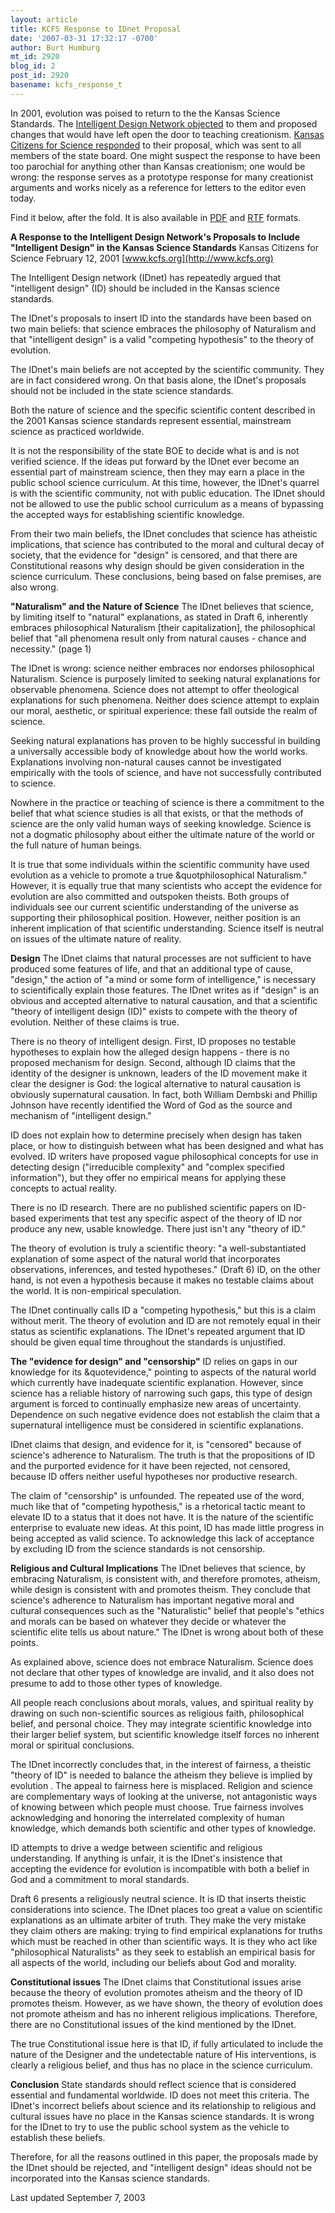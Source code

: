 ```yaml
---
layout: article
title: KCFS Response to IDnet Proposal
date: '2007-03-31 17:32:17 -0700'
author: Burt Humburg
mt_id: 2920
blog_id: 2
post_id: 2920
basename: kcfs_response_t
---
```

In 2001, evolution was poised to return to the the Kansas Science Standards. The [Intelligent Design Network objected](http://www.intelligentdesignnetwork.org/6thdraftrevisions.htm) to them and proposed changes that would have left open the door to teaching creationism. [Kansas Citizens for Science responded](http://www.kcfs.org/KsSciSt1999-2001/Fliers_articles/KCFS_Response_v5.html) to their proposal, which was sent to all members of the state board. One might suspect the response to have been too parochial for anything other than Kansas creationism; one would be wrong: the response serves as a prototype response for many creationist arguments and works nicely as a reference for letters to the editor even today.

Find it below, after the fold. It is also available in [PDF](http://www.pandasthumb.org/archives/images/kcfs-response-idnet-proposal_12feb2001.pdf) and [RTF](http://www.pandasthumb.org/archives/images/kcfs-response-idnet-proposal_12feb2001.rtf) formats.

**A Response to the Intelligent Design Network's Proposals to Include "Intelligent Design" in the Kansas Science Standards**
Kansas Citizens for Science February 12, 2001 
[www.kcfs.org](http://www.kcfs.org)

The Intelligent Design network (IDnet) has repeatedly argued that "intelligent design" (ID) should be included in the Kansas science standards. 

The IDnet's proposals to insert ID into the standards have been based on two main beliefs: that science embraces the philosophy of Naturalism and that "intelligent design" is a valid "competing hypothesis" to the theory of evolution. 

The IDnet's main beliefs are not accepted by the scientific community. They are in fact considered wrong. On that basis alone, the IDnet's proposals should not be included in the state science standards. 

Both the nature of science and the specific scientific content described in the 2001 Kansas science standards represent essential, mainstream science as practiced worldwide. 

It is not the responsibility of the state BOE to decide what is and is not verified science. If the ideas put forward by the IDnet ever become an essential part of mainstream science, then they may earn a place in the public school science curriculum. At this time, however, the IDnet's quarrel is with the scientific community, not with public education. The IDnet should not be allowed to use the public school curriculum as a means of bypassing the accepted ways for establishing scientific knowledge. 

From their two main beliefs, the IDnet concludes that science has atheistic implications, that science has contributed to the moral and cultural decay of society, that the evidence for "design" is censored, and that there are Constitutional reasons why design should be given consideration in the science curriculum. These conclusions, being based on false premises, are also wrong. 

**"Naturalism" and the Nature of Science**
The IDnet believes that science, by limiting itself to "natural" explanations, as stated in Draft 6, inherently embraces philosophical Naturalism \[their capitalization\], the philosophical belief that "all phenomena result only from natural causes - chance and necessity." (page 1) 

The IDnet is wrong: science neither embraces nor endorses philosophical Naturalism. Science is purposely limited to seeking natural explanations for observable phenomena. Science does not attempt to offer theological explanations for such phenomena. Neither does science attempt to explain our moral, aesthetic, or spiritual experience: these fall outside the realm of science. 

Seeking natural explanations has proven to be highly successful in building a universally accessible body of knowledge about how the world works. Explanations involving non-natural causes cannot be investigated empirically with the tools of science, and have not successfully contributed to science. 

Nowhere in the practice or teaching of science is there a commitment to the belief that what science studies is all that exists, or that the methods of science are the only valid human ways of seeking knowledge. Science is not a dogmatic philosophy about either the ultimate nature of the world or the full nature of human beings. 

It is true that some individuals within the scientific community have used evolution as a vehicle to promote a true &quotphilosophical Naturalism." However, it is equally true that many scientists who accept the evidence for evolution are also committed and outspoken theists. Both groups of individuals see our current scientific understanding of the universe as supporting their philosophical position. However, neither position is an inherent implication of that scientific understanding. Science itself is neutral on issues of the ultimate nature of reality. 

**Design**
The IDnet claims that natural processes are not sufficient to have produced some features of life, and that an additional type of cause, "design," the action of "a mind or some form of intelligence," is necessary to scientifically explain those features. The IDnet writes as if "design" is an obvious and accepted alternative to natural causation, and that a scientific "theory of intelligent design (ID)" exists to compete with the theory of evolution. Neither of these claims is true. 

There is no theory of intelligent design. First, ID proposes no testable hypotheses to explain how the alleged design happens - there is no proposed mechanism for design. Second, although ID claims that the identity of the designer is unknown, leaders of the ID movement make it clear the designer is God: the logical alternative to natural causation is obviously supernatural causation. In fact, both William Dembski and Phillip Johnson have recently identified the Word of God as the source and mechanism of "intelligent design." 

ID does not explain how to determine precisely when design has taken place, or how to distinguish between what has been designed and what has evolved. ID writers have proposed vague philosophical concepts for use in detecting design ("irreducible complexity" and "complex specified information"), but they offer no empirical means for applying these concepts to actual reality. 

There is no ID research. There are no published scientific papers on ID-based experiments that test any specific aspect of the theory of ID nor produce any new, usable knowledge. There just isn't any "theory of ID." 

The theory of evolution is truly a scientific theory: "a well-substantiated explanation of some aspect of the natural world that incorporates observations, inferences, and tested hypotheses." (Draft 6) ID, on the other hand, is not even a hypothesis because it makes no testable claims about the world. It is non-empirical speculation. 

The IDnet continually calls ID a "competing hypothesis," but this is a claim without merit. The theory of evolution and ID are not remotely equal in their status as scientific explanations. The IDnet's repeated argument that ID should be given equal time throughout the standards is unjustified. 

**The "evidence for design" and "censorship"**
ID relies on gaps in our knowledge for its &quotevidence," pointing to aspects of the natural world which currently have inadequate scientific explanation. However, since science has a reliable history of narrowing such gaps, this type of design argument is forced to continually emphasize new areas of uncertainty. Dependence on such negative evidence does not establish the claim that a supernatural intelligence must be considered in scientific explanations. 

IDnet claims that design, and evidence for it, is "censored" because of science's adherence to Naturalism. The truth is that the propositions of ID and the purported evidence for it have been rejected, not censored, because ID offers neither useful hypotheses nor productive research. 

The claim of "censorship" is unfounded. The repeated use of the word, much like that of "competing hypothesis," is a rhetorical tactic meant to elevate ID to a status that it does not have. It is the nature of the scientific enterprise to evaluate new ideas. At this point, ID has made little progress in being accepted as valid science. To acknowledge this lack of acceptance by excluding ID from the science standards is not censorship. 

**Religious and Cultural Implications**
The IDnet believes that science, by embracing Naturalism, is consistent with, and therefore promotes, atheism, while design is consistent with and promotes theism. They conclude that science's adherence to Naturalism has important negative moral and cultural consequences such as the "Naturalistic" belief that people's "ethics and morals can be based on whatever they decide or whatever the scientific elite tells us about nature." The IDnet is wrong about both of these points. 

As explained above, science does not embrace Naturalism. Science does not declare that other types of knowledge are invalid, and it also does not presume to add to those other types of knowledge. 

All people reach conclusions about morals, values, and spiritual reality by drawing on such non-scientific sources as religious faith, philosophical belief, and personal choice. They may integrate scientific knowledge into their larger belief system, but scientific knowledge itself forces no inherent moral or spiritual conclusions. 

The IDnet incorrectly concludes that, in the interest of fairness, a theistic "theory of ID" is needed to balance the atheism they believe is implied by evolution . The appeal to fairness here is misplaced. Religion and science are complementary ways of looking at the universe, not antagonistic ways of knowing between which people must choose. True fairness involves acknowledging and honoring the interrelated complexity of human knowledge, which demands both scientific and other types of knowledge. 

ID attempts to drive a wedge between scientific and religious understanding. If anything is unfair, it is the IDnet's insistence that accepting the evidence for evolution is incompatible with both a belief in God and a commitment to moral standards. 

Draft 6 presents a religiously neutral science. It is ID that inserts theistic considerations into science. The IDnet places too great a value on scientific explanations as an ultimate arbiter of truth. They make the very mistake they claim others are making: trying to find empirical explanations for truths which must be reached in other than scientific ways. It is they who act like "philosophical Naturalists" as they seek to establish an empirical basis for all aspects of the world, including our beliefs about God and morality. 

**Constitutional issues**
The IDnet claims that Constitutional issues arise because the theory of evolution promotes atheism and the theory of ID promotes theism. However, as we have shown, the theory of evolution does not promote atheism and has no inherent religious implications. Therefore, there are no Constitutional issues of the kind mentioned by the IDnet. 

The true Constitutional issue here is that ID, if fully articulated to include the nature of the Designer and the undetectable nature of His interventions, is clearly a religious belief, and thus has no place in the science curriculum. 

**Conclusion**
State standards should reflect science that is considered essential and fundamental worldwide. ID does not meet this criteria. The IDnet's incorrect beliefs about science and its relationship to religious and cultural issues have no place in the Kansas science standards. It is wrong for the IDnet to try to use the public school system as the vehicle to establish these beliefs. 

Therefore, for all the reasons outlined in this paper, the proposals made by the IDnet should be rejected, and "intelligent design" ideas should not be incorporated into the Kansas science standards. 

Last updated September 7, 2003
